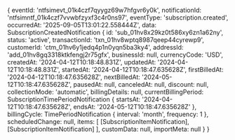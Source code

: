 {
  eventId: 'ntfsimevt_01k4czf7qyygz69w7hfgvr6y0k',
  notificationId: 'ntfsimntf_01k4czf7vvwbfzyxf3c4r0ns97',
  eventType: 'subscription.created',
  occurredAt: '2025-09-05T13:01:22.558444Z',
  data: SubscriptionCreatedNotification {
    id: 'sub_01hv8x29kz0t586xy6zn1a62ny',
    status: 'active',
    transactionId: 'txn_01hv8wptq8987qeep44cyrewp9',
    customerId: 'ctm_01hv6y1jedq4p1n0yqn5ba3ky4',
    addressId: 'add_01hv8gq3318ktkfengj2r75gfx',
    businessId: null,
    currencyCode: 'USD',
    createdAt: '2024-04-12T10:18:48.831Z',
    updatedAt: '2024-04-12T10:18:48.831Z',
    startedAt: '2024-04-12T10:18:47.635628Z',
    firstBilledAt: '2024-04-12T10:18:47.635628Z',
    nextBilledAt: '2024-05-12T10:18:47.635628Z',
    pausedAt: null,
    canceledAt: null,
    discount: null,
    collectionMode: 'automatic',
    billingDetails: null,
    currentBillingPeriod: SubscriptionTimePeriodNotification {
      startsAt: '2024-04-12T10:18:47.635628Z',
      endsAt: '2024-05-12T10:18:47.635628Z'
    },
    billingCycle: TimePeriodNotification { interval: 'month', frequency: 1 },
    scheduledChange: null,
    items: [ [SubscriptionItemNotification], [SubscriptionItemNotification] ],
    customData: null,
    importMeta: null
  }
}